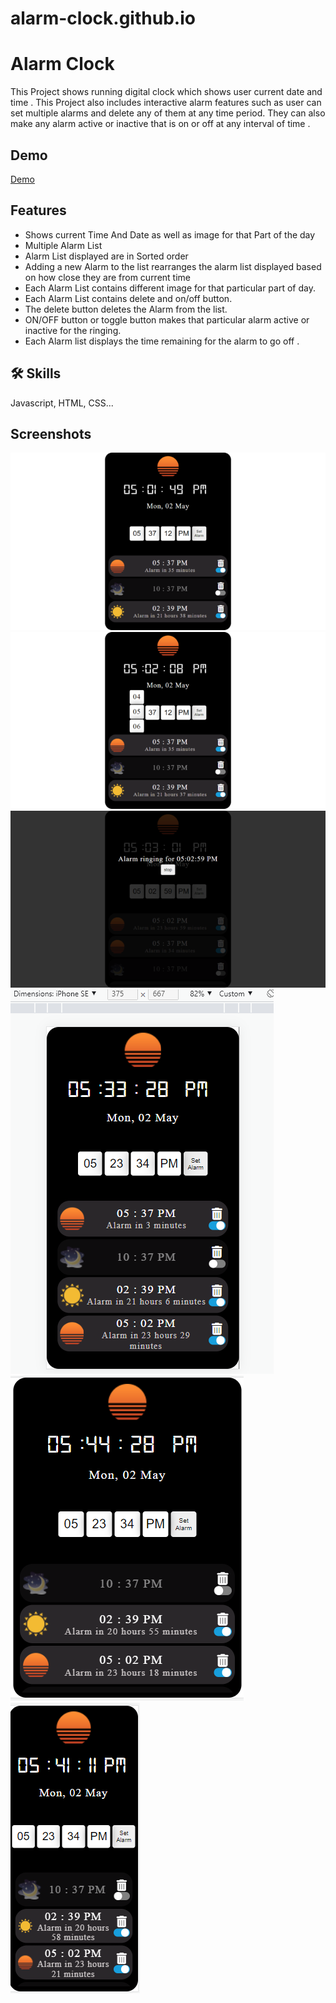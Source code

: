 # alarm-clock.github.io


# Alarm Clock

This Project shows running digital clock which shows user current date and time .
This Project also includes interactive alarm features such as 
user can set multiple alarms and delete any of them at any time period. They can also make any alarm active or inactive that is on or off at any interval of time .


## Demo

[Demo](https://abhaykmr01.github.io/alarm-clock.github.io/)
## Features

- Shows current Time And Date as well as image for that Part of the day
- Multiple Alarm List
- Alarm List displayed are in Sorted order 
- Adding a new Alarm to the list rearranges the alarm list displayed based on how close they are from current time
- Each Alarm List contains different  image for that particular part of day.
- Each Alarm List contains delete and on/off button.
- The delete button deletes the Alarm from the list.
- ON/OFF button or toggle button makes that particular alarm active or inactive for the ringing.
- Each Alarm list displays the time remaining for the alarm to go off .


## 🛠 Skills
Javascript, HTML, CSS...


## Screenshots

![App Screenshot](./assets/images/screenshots/Screenshot_1.png)
![App Screenshot](./assets/images/screenshots/Screenshot_3.png)
![App Screenshot](./assets/images/screenshots/Screenshot_2.png)
![App Screenshot](./assets/images/screenshots/iphoneSS.png "Iphone ScreenShot")
![App Screenshot](./assets/images/screenshots/ipadSS.png)
![App Screenshot](./assets/images/screenshots/galaxySS.png)






